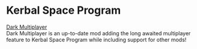 # Kerbal Space Program

[Dark Multiplayer](https://d-mp.org/)   
Dark Multiplayer is an up-to-date mod adding the long awaited multiplayer feature to Kerbal Space Program while including support for other mods!
